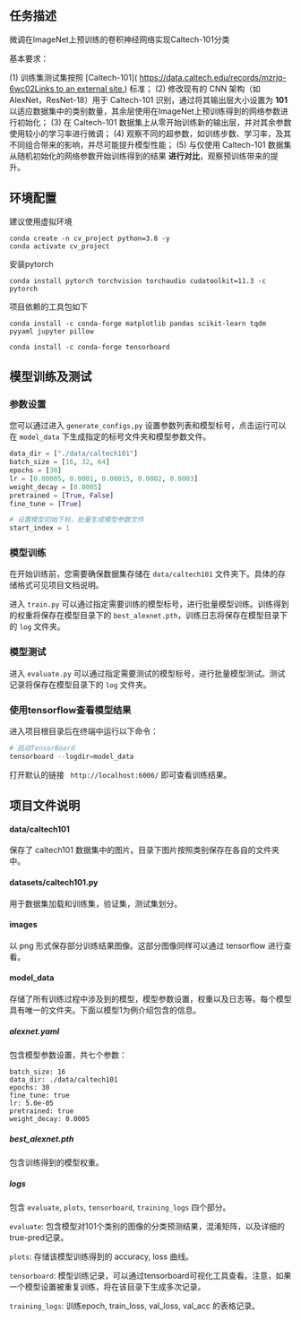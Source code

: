 ## 任务描述

微调在ImageNet上预训练的卷积神经网络实现Caltech-101分类

基本要求：

(1) 训练集测试集按照 [Caltech-101]( [https://data.caltech.edu/records/mzrjq-6wc02Links to an external site.](https://data.caltech.edu/records/mzrjq-6wc02)) 标准；
(2) 修改现有的 CNN 架构（如AlexNet，ResNet-18）用于 Caltech-101 识别，通过将其输出层大小设置为 **101** 以适应数据集中的类别数量，其余层使用在ImageNet上预训练得到的网络参数进行初始化；
(3) 在 Caltech-101 数据集上从零开始训练新的输出层，并对其余参数使用较小的学习率进行微调；
(4) 观察不同的超参数，如训练步数、学习率，及其不同组合带来的影响，并尽可能提升模型性能；
(5) 与仅使用 Caltech-101 数据集从随机初始化的网络参数开始训练得到的结果 **进行对比**，观察预训练带来的提升。



## 环境配置

建议使用虚拟环境

```
conda create -n cv_project python=3.8 -y
conda activate cv_project
```

安装pytorch

```
conda install pytorch torchvision torchaudio cudatoolkit=11.3 -c pytorch
```

项目依赖的工具包如下

```
conda install -c conda-forge matplotlib pandas scikit-learn tqdm pyyaml jupyter pillow
```

```
conda install -c conda-forge tensorboard
```



## 模型训练及测试

### 参数设置

您可以通过进入 `generate_configs,py` 设置参数列表和模型标号，点击运行可以在 `model_data` 下生成指定的标号文件夹和模型参数文件。

```python
data_dir = ["./data/caltech101"]
batch_size = [16, 32, 64]
epochs = [30]
lr = [0.00005, 0.0001, 0.00015, 0.0002, 0.0003]
weight_decay = [0.0005]
pretrained = [True, False]
fine_tune = [True]

# 设置模型初始下标，批量生成模型参数文件
start_index = 1
```

### 模型训练

在开始训练前，您需要确保数据集存储在 `data/caltech101` 文件夹下。具体的存储格式可见项目文档说明。

进入 `train.py` 可以通过指定需要训练的模型标号，进行批量模型训练。训练得到的权重将保存在模型目录下的 `best_alexnet.pth`，训练日志将保存在模型目录下的 `log` 文件夹。

### 模型测试

进入 `evaluate.py` 可以通过指定需要测试的模型标号，进行批量模型测试。测试记录将保存在模型目录下的 `log` 文件夹。

### 使用tensorflow查看模型结果

进入项目根目录后在终端中运行以下命令：

```python
# 启动TensorBoard
tensorboard --logdir=model_data
```

打开默认的链接 ` http://localhost:6006/` 即可查看训练结果。



## 项目文件说明

#### data/caltech101

保存了 caltech101 数据集中的图片。目录下图片按照类别保存在各自的文件夹中。

#### datasets/caltech101.py

用于数据集加载和训练集，验证集，测试集划分。

#### images

以 png 形式保存部分训练结果图像。这部分图像同样可以通过 tensorflow 进行查看。

#### model_data

存储了所有训练过程中涉及到的模型，模型参数设置，权重以及日志等。每个模型具有唯一的文件夹。下面以模型1为例介绍包含的信息。

##### alexnet.yaml

包含模型参数设置，共七个参数：

```
batch_size: 16
data_dir: ./data/caltech101
epochs: 30
fine_tune: true
lr: 5.0e-05
pretrained: true
weight_decay: 0.0005
```

##### best_alexnet.pth

包含训练得到的模型权重。

##### logs

包含 `evaluate`, `plots`, `tensorboard`, `training_logs` 四个部分。

`evaluate`: 包含模型对101个类别的图像的分类预测结果，混淆矩阵，以及详细的true-pred记录。

`plots`: 存储该模型训练得到的 accuracy, loss 曲线。

`tensorboard`: 模型训练记录，可以通过tensorboard可视化工具查看。注意，如果一个模型设置被重复训练，将在该目录下生成多次记录。

`training_logs`: 训练epoch, train_loss, val_loss, val_acc 的表格记录。

